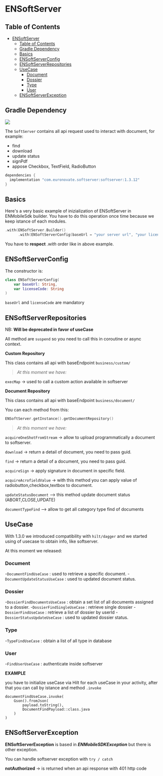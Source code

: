 # ENSoftServer

## Table of Contents
- [ENSoftServer](#ensoftserver)
  - [Table of Contents](#table-of-contents)
  - [Gradle Dependency](#gradle-dependency)
  - [Basics](#basics)
  - [ENSoftServerConfig](#ensoftserverconfig)
  - [ENSoftServerRepositories](#ensoftserverrepositories)
  - [UseCase](#usecase)
    - [Document](#document)
    - [Dossier](#dossier)
    - [Type](#type)
    - [User](#user)
  - [ENSoftServerException](#ensoftserverexception)


## Gradle Dependency
![](https://badgen.net/badge/stable/1.3.12/blue)

The `SoftServer` contains all api request used to interact with document, for example:

* find 
* download
* update status 
* signPdf
* appose Checkbox, TextField, RadioButton

```gradle
dependencies {
  implementation "com.euronovate.softserver:softserver:1.3.12"
}
```

## Basics

Here's a very basic example of inizialization of ENSoftServer in ENMobileSdk builder. You have to do this operation once time because we keep istance of each modules.

```kotlin
.with(ENSoftServer.Builder()
      .with(ENSoftServerConfig(baseUrl = "your server url", "your license key")).build())
```

You have to **respect** *.with* order like in above example.

## ENSoftServerConfig

The constructor is: 

```kotlin
class ENSoftServerConfig(
    var baseUrl: String,
    var licenseCode: String
)
```

`baseUrl` and `licenseCode` are mandatory

## ENSoftServerRepositories

NB: **Will be deprecated in favor of useCase**

All method are `suspend` so you need to call this in coroutine or async context.

**Custom Repository**

This class contains all api with baseEndpoint `business/custom/`

> *At this moment we have:*

`execMap` -> used to call a custom action available in softserver

**Document Repository**

This class contains all api with baseEndpoint `business/document/`

You can each method from this:

```kotlin
ENSoftServer.getInstance().getDocumentRepository()
``` 

> *At this moment we have:*

`acquireOneShotFromStream` -> allow to upload programmatically a document to softserver.

`download` -> return a detail of document, you need to pass guid.

`find` -> return a detail of a document, you need to pass guid.

`acquireSign` -> apply signature in document in specific field.

`acquireAcrofieldValue` -> with this method you can apply value of radiobutton,checkbox,textbox to document.

`updateStatusDocument` --> this method update document status (ABORT,CLOSE,UPDATE)

`documentTypeFind` --> allow to get all category type find of documents


## UseCase

With 1.3.0 we introduced compatibility with `hilt/dagger` and we started using of usecase to obtain info, like softserver.

At this moment we released:

### Document

-`DocumentFindUseCase` : used to retrieve a specific document.
-`DocumentUpdateStatusUseCase` : used to updated document status.

### Dossier

-`DossierFindDocumentsUseCase` : obtain a set list of all documents assigned to a dossier.
-`DossierFindSingleUseCase` : retrieve single dossier
-`DossierFindUseCase` : retrieve a list of dossier by userId
-`DossierStatusUpdateUseCase` : used to updated dossier status.

### Type

-`TypeFindUseCase` : obtain a list of all type in database

### User

-`FindUserUseCase` : authenticate inside softserver

**EXAMPLE** 

you have to initialize useCase via Hilt for each useCase in your activity, after that you can call by istance and method `.invoke`

```
documentFindUseCase.invoke(  
    Gson().fromJson(  
        payload.toString(),  
        DocumentFindPayload::class.java  
    )  
)
```

## ENSoftServerException

**ENSoftServerException** is based in ***ENMobileSDKException*** but there is other exception.

You can handle softserver exception with `try / catch`

**notAuthorized** -> is returned when an api response with 401 http code